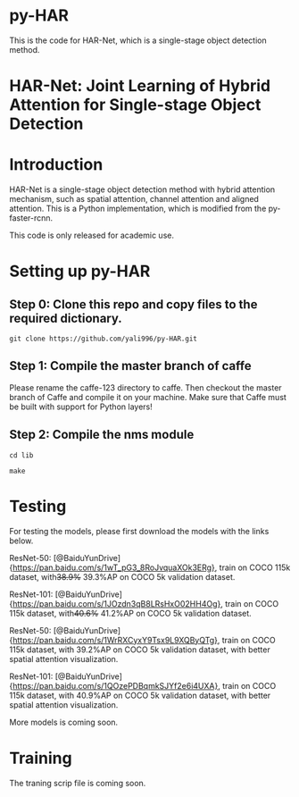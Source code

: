 # py-HAR
This is the code for HAR-Net, which is a single-stage object detection method.

# HAR-Net: Joint Learning of Hybrid Attention for Single-stage Object Detection


# Introduction

HAR-Net is a single-stage object detection method with hybrid attention mechanism, such as spatial attention, channel attention and aligned attention. 
This is a Python implementation, which is modified from the py-faster-rcnn.

This code is only released for academic use.

# Setting up py-HAR

## Step 0: Clone this repo and copy files to the required dictionary.
`git clone https://github.com/yali996/py-HAR.git`

## Step 1: Compile the master branch of caffe
Please rename the caffe-123 directory to caffe.
Then checkout the master branch of Caffe and compile it on your machine. Make sure that Caffe must be built with support for Python layers!

## Step 2: Compile the nms module
`cd lib`

`make`

# Testing
For testing the models, please first download the models with the links below.

ResNet-50: [@BaiduYunDrive]{https://pan.baidu.com/s/1wT_pG3_8RoJvquaXOk3ERg}, train on COCO 115k dataset, with~~38.9%~~ 39.3%AP on COCO 5k validation dataset.

ResNet-101: [@BaiduYunDrive]{https://pan.baidu.com/s/1JOzdn3qB8LRsHxO02HH4Og}, train on COCO 115k dataset, with~~40.6%~~ 41.2%AP on COCO 5k validation dataset.

ResNet-50: [@BaiduYunDrive]{https://pan.baidu.com/s/1WrRXCyxY9Tsx9L9XQByQTg}, train on COCO 115k dataset, with 39.2%AP on COCO 5k validation dataset, with better spatial attention visualization.

ResNet-101: [@BaiduYunDrive]{https://pan.baidu.com/s/1QOzePDBqmkSJYf2e6i4UXA}, train on COCO 115k dataset, with 40.9%AP on COCO 5k validation dataset, with better spatial attention visualization.

More models is coming soon.

# Training
The traning scrip file is coming soon.
